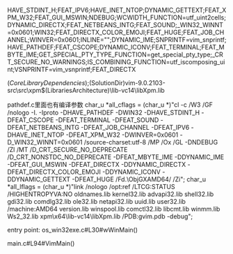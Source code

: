 
HAVE_STDINT_H;FEAT_IPV6;HAVE_INET_NTOP;DYNAMIC_GETTEXT;FEAT_XPM_W32;FEAT_GUI_MSWIN;NDEBUG;WCWIDTH_FUNCTION=utf_uint2cells;DYNAMIC_DIRECTX;FEAT_NETBEANS_INTG;FEAT_SOUND;_WIN32_WINNT=0x0601;WIN32;FEAT_DIRECTX_COLOR_EMOJI;FEAT_HUGE;FEAT_JOB_CHANNEL;WINVER=0x0601;INLINE="";DYNAMIC_IME;SNPRINTF=vim_snprintf;HAVE_PATHDEF;FEAT_CSCOPE;DYNAMIC_ICONV;FEAT_TERMINAL;FEAT_MBYTE_IME;GET_SPECIAL_PTY_TYPE_FUNCTION=get_special_pty_type;_CRT_SECURE_NO_WARNINGS;IS_COMBINING_FUNCTION=utf_iscomposing_uint;VSNPRINTF=vim_vsnprintf;FEAT_DIRECTX


$(CoreLibraryDependencies);%(AdditionalDependencies);kernel32.lib;advapi32.lib;shell32.lib;user32.lib;uuid.lib;ole32.lib;comctl32.lib;gdi32.lib;oleaut32.lib;oldnames.lib;comdlg32.lib;netapi32.lib;winmm.lib;version.lib;imm32.lib;winspool.lib;ws2_32.lib;$(SolutionDir)vim-9.0.2103-src\src\xpm\$(LibrariesArchitecture)\lib-vc14\libXpm.lib


pathdef.c里面也有编译参数
char_u *all_cflags = (char_u *)"cl -c /W3 /GF /nologo -I. -Iproto -DHAVE_PATHDEF -DWIN32 -DHAVE_STDINT_H  -DFEAT_CSCOPE -DFEAT_TERMINAL -DFEAT_SOUND -DFEAT_NETBEANS_INTG -DFEAT_JOB_CHANNEL -DFEAT_IPV6 -DHAVE_INET_NTOP   -DFEAT_XPM_W32     -DWINVER=0x0601 -D_WIN32_WINNT=0x0601  /source-charset:utf-8 /MP /Ox /GL -DNDEBUG  /Zl /MT /D_CRT_SECURE_NO_DEPRECATE /D_CRT_NONSTDC_NO_DEPRECATE -DFEAT_MBYTE_IME -DDYNAMIC_IME -DFEAT_GUI_MSWIN -DFEAT_DIRECTX -DDYNAMIC_DIRECTX -DFEAT_DIRECTX_COLOR_EMOJI -DDYNAMIC_ICONV -DDYNAMIC_GETTEXT -DFEAT_HUGE /Fd.\\ObjGXAMD64/ /Zi"; 
char_u *all_lflags = (char_u *)"link /nologo /opt:ref /LTCG:STATUS /HIGHENTROPYVA:NO oldnames.lib kernel32.lib advapi32.lib shell32.lib gdi32.lib  comdlg32.lib ole32.lib netapi32.lib uuid.lib user32.lib  /machine:AMD64 version.lib  winspool.lib comctl32.lib libcmt.lib           winmm.lib Ws2_32.lib xpm\\x64\\lib-vc14\\libXpm.lib  /PDB:gvim.pdb -debug"; 


entry point: os_win32exe.c#L30#wWinMain()

main.c#L94#VimMain()


